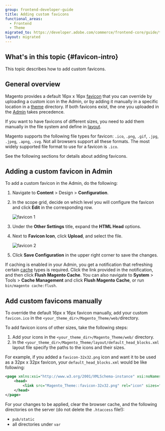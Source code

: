 ```yaml
---
group: frontend-developer-guide
title: Adding custom favicons
functional_areas:
  - Frontend
  - Theme
migrated_to: https://developer.adobe.com/commerce/frontend-core/guide/themes/favicon/
layout: migrated
---
```

## What's in this topic {#favicon-intro}

This topic describes how to add custom favicons.

## General overview

Magento provides a default 16px x 16px [favicon](https://glossary.magento.com/favicon) that you can override by uploading a custom icon in the Admin, or by adding it manually in a specific location in a [theme](https://glossary.magento.com/theme) directory.
If both favicons exist, the one you uploaded in the [Admin](https://glossary.magento.com/admin) takes precedence.

If you want to have favicons of different sizes, you need to add them manually in the file system and define in [layout](https://glossary.magento.com/layout).

Magento supports the following file types for favicon: `.ico`, `.png`, `.gif`, `.jpg`, `.jpeg`, `.apng`, `.svg`. Not all browsers support all these formats. The most widely supported file format to use for a favicon is `.ico`.

See the following sections for details about adding favicons.

## Adding a custom favicon in Admin

To add a custom favicon in the Admin, do the following:

1. Navigate to **Content** > Design > **Configuration**.
1. In the scope grid, decide on which level you will configure the favicon and click **Edit** in the corresponding row.

   ![favicon 1]({{site.baseurl}}/common/images/favicon_2_21.png)

1. Under the **Other Settings** title, expand the **HTML Head** options.
1. Next to **Favicon Icon**, click **Upload**, and select the file.

   ![favicon 2]({{site.baseurl}}/common/images/favicon_1_21.png)

1. Click **Save Configuration** in the upper right corner to save the changes.

If caching is enabled in your Admin, you get a notification that refreshing certain [cache](https://glossary.magento.com/cache) types is required. Click the link provided in the notification, and then click **Flush Magento Cache**. You can also navigate to **System** > Tools > **Cache Management** and click **Flush Magento Cache**, or run `bin/magento cache:flush`.

## Add custom favicons manually

To override the default 16px x 16px favicon manually, add your custom `favicon.ico` in the `<your_theme_dir>/Magento_Theme/web/`directory.

To add favicon icons of other sizes, take the following steps:

1. Add your icons in the `<your_theme_dir>/Magento_Theme/web/` directory.
1. In the `<your_theme_dir>/Magento_Theme/layout/default_head_blocks.xml` layout file specify the paths to the icons and their sizes.

For example, if you added a `favicon-32x32.png` icon and want it to be used as a 32px x 32px favicon, your `default_head_blocks.xml` would be like following:

```xml
<page xmlns:xsi="http://www.w3.org/2001/XMLSchema-instance" xsi:noNamespaceSchemaLocation="urn:magento:framework:View/Layout/etc/page_configuration.xsd">
    <head>
        <link src="Magento_Theme::favicon-32x32.png" rel="icon" sizes="32x32" />
    </head>
</page>
```

For your changes to be applied, clear the browser cache, and the following directories on the server (do not delete the `.htaccess` file!):

-  `pub/static`
-  all directories under `var`
